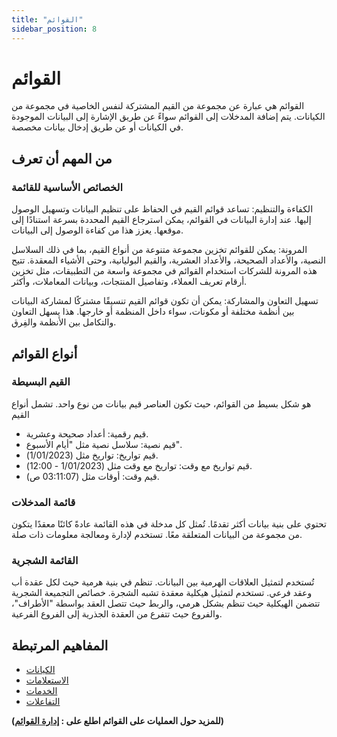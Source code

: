 ```yaml
---
title: "القوائم"
sidebar_position: 8
---
```


# القوائم
القوائم هي عبارة عن مجموعة من القيم المشتركة لنفس الخاصية في مجموعة من الكيانات. يتم إضافة المدخلات إلى القوائم سواءً عن طريق الإشارة إلى البيانات الموجودة في الكيانات أو عن طريق إدخال بيانات مخصصة.


## من المهم أن تعرف
### الخصائص الأساسية للقائمة
الكفاءة والتنظيم: تساعد قوائم القيم في الحفاظ على تنظيم البيانات وتسهيل الوصول إليها. عند إدارة البيانات في القوائم، يمكن استرجاع القيم المحددة بسرعة استنادًا إلى موقعها. يعزز هذا من كفاءة الوصول إلى البيانات.

المرونة: يمكن للقوائم تخزين مجموعة متنوعة من أنواع القيم، بما في ذلك السلاسل النصية، والأعداد الصحيحة، والأعداد العشرية، والقيم البوليانية، وحتى الأشياء المعقدة. تتيح هذه المرونة للشركات استخدام القوائم في مجموعة واسعة من التطبيقات، مثل تخزين أرقام تعريف العملاء، وتفاصيل المنتجات، وبيانات المعاملات، وأكثر.

تسهيل التعاون والمشاركة: يمكن أن تكون قوائم القيم تنسيقًا مشتركًا لمشاركة البيانات بين أنظمة مختلفة أو مكونات، سواء داخل المنظمة أو خارجها. هذا يسهل التعاون والتكامل بين الأنظمة والفِرق.

## أنواع القوائم 
### القيم البسيطة
 هو شكل بسيط من القوائم، حيث تكون العناصر قيم بيانات من نوع واحد. تشمل أنواع القيم
   - قيم رقمية: أعداد صحيحة وعشرية.
   - قيم نصية: سلاسل نصية مثل "أيام الأسبوع".
   - قيم تواريخ: تواريخ مثل (1/01/2023).
   - قيم تواريخ مع وقت: تواريخ مع وقت مثل (1/01/2023 - 12:00).
   - قيم وقت: أوقات مثل (03:11:07 ص).

### قائمة المدخلات
 تحتوي على بنية بيانات أكثر تقدمًا. تُمثل كل مدخلة في هذه القائمة عادةً كائنًا معقدًا يتكون من مجموعة من البيانات المتعلقة معًا. تستخدم لإدارة ومعالجة معلومات ذات صلة.

### القائمة الشجرية
 تُستخدم لتمثيل العلاقات الهرمية بين البيانات. تنظم في بنية هرمية حيث لكل عقدة أب وعقد فرعي. تستخدم لتمثيل هيكلية معقدة تشبه الشجرة.
خصائص التجميعة الشجرية تتضمن الهيكلية حيث تنظم بشكل هرمي، والربط حيث تتصل العقد بواسطة "الأطراف"، والفروع حيث تتفرع من العقدة الجذرية إلى الفروع الفرعية.


## المفاهيم المرتبطة 
- [الكيانات](./entities.md)
- [الاستعلامات](./queries.md)
- [الخدمات](./services.md)
- [التفاعلات](./reactions-and-automation.md)

**(للمزيد حول العمليات على القوائم اطلع على : [إدارة القوائم](../../data-management/lists.md))**